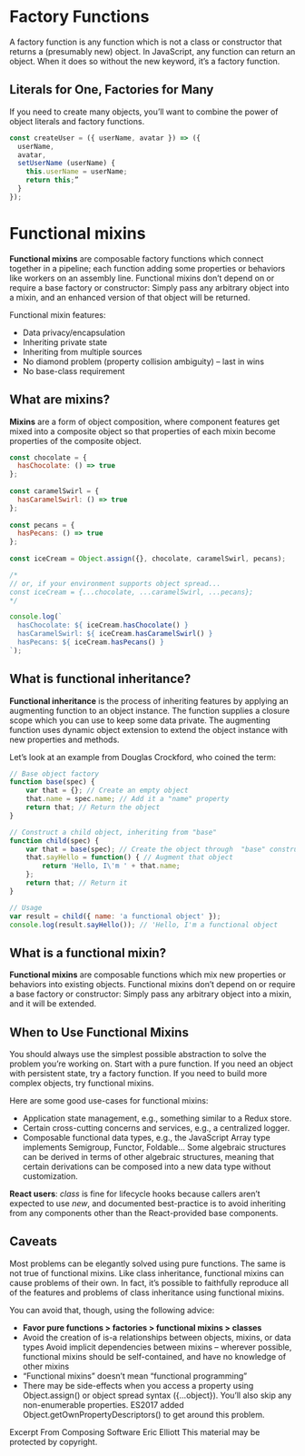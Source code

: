 # Factory Functions

A factory function is any function which is not a class or constructor that returns a (presumably new) object. In JavaScript, any function can return an object. When it does so without the new keyword, it’s a factory function.

## Literals for One, Factories for Many

If you need to create many objects, you’ll want to combine the power of object literals and factory functions.

```js
const createUser = ({ userName, avatar }) => ({
  userName,
  avatar,
  setUserName (userName) {
    this.userName = userName;
    return this;”
  }
});
```

# Functional mixins

**Functional mixins** are composable factory functions which connect together in a pipeline; each function adding some properties or behaviors like workers on an assembly line. Functional mixins don’t depend on or require a base factory or constructor: Simply pass any arbitrary object into a mixin, and an enhanced version of that object will be returned.

Functional mixin features:

* Data privacy/encapsulation
* Inheriting private state
* Inheriting from multiple sources
* No diamond problem (property collision ambiguity) – last in wins
* No base-class requirement

## What are mixins?

**Mixins** are a form of object composition, where component features get mixed into a composite object so that properties of each mixin become properties of the composite object.

```js
const chocolate = {
  hasChocolate: () => true
};
 
const caramelSwirl = {
  hasCaramelSwirl: () => true
};
 
const pecans = {
  hasPecans: () => true
};
 
const iceCream = Object.assign({}, chocolate, caramelSwirl, pecans);

/*
// or, if your environment supports object spread...
const iceCream = {...chocolate, ...caramelSwirl, ...pecans};
*/

console.log(`
  hasChocolate: ${ iceCream.hasChocolate() }
  hasCaramelSwirl: ${ iceCream.hasCaramelSwirl() }
  hasPecans: ${ iceCream.hasPecans() }
`);
```

## What is functional inheritance?

**Functional inheritance** is the process of inheriting features by applying an augmenting function to an object instance. The function supplies a closure scope which you can use to keep some data private. The augmenting function uses dynamic object extension to extend the object instance with new properties and methods.

Let’s look at an example from Douglas Crockford, who coined the term:

```js
// Base object factory
function base(spec) {
    var that = {}; // Create an empty object
    that.name = spec.name; // Add it a "name" property
    return that; // Return the object
}

// Construct a child object, inheriting from "base"
function child(spec) {
    var that = base(spec); // Create the object through  "base" constructor
    that.sayHello = function() { // Augment that object
        return 'Hello, I\'m ' + that.name;
    };
    return that; // Return it
}

// Usage
var result = child({ name: 'a functional object' });
console.log(result.sayHello()); // 'Hello, I'm a functional object
```

## What is a functional mixin?

**Functional mixins** are composable functions which mix new properties or behaviors into existing objects. Functional mixins don’t depend on or require a base factory or constructor: Simply pass any arbitrary object into a mixin, and it will be extended.

## When to Use Functional Mixins

You should always use the simplest possible abstraction to solve the problem you’re working on. Start with a pure function. If you need an object with persistent state, try a factory function. If you need to build more complex objects, try functional mixins.

Here are some good use-cases for functional mixins:

* Application state management, e.g., something similar to a Redux store.
* Certain cross-cutting concerns and services, e.g., a centralized logger.
* Composable functional data types, e.g., the JavaScript Array type implements Semigroup, Functor, Foldable… Some algebraic structures can be derived in terms of other algebraic structures, meaning that certain derivations can be composed into a new data type without customization.

**React users**: *class* is fine for lifecycle hooks because callers aren’t expected to use *new*, and documented best-practice is to avoid inheriting from any components other than the React-provided base components.

## Caveats

Most problems can be elegantly solved using pure functions. The same is not true of functional mixins. Like class inheritance, functional mixins can cause problems of their own. In fact, it’s possible to faithfully reproduce all of the features and problems of class inheritance using functional mixins.

You can avoid that, though, using the following advice:


* **Favor pure functions > factories > functional mixins > classes**
* Avoid the creation of is-a relationships between objects, mixins, or data types
  Avoid implicit dependencies between mixins – wherever possible, functional mixins should be self-contained, and have no knowledge of other mixins
* “Functional mixins” doesn’t mean “functional programming”
* There may be side-effects when you access a property using Object.assign() or object spread syntax ({...object}). You’ll also skip any non-enumerable properties. ES2017 added Object.getOwnPropertyDescriptors() to get around this problem.

Excerpt From
Composing Software
Eric Elliott
This material may be protected by copyright.
